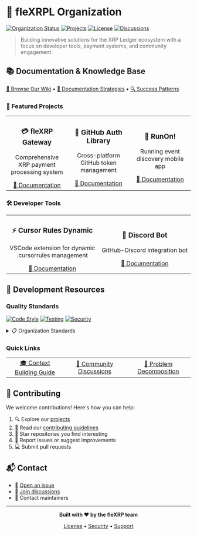 # 🚀 fleXRPL Organization

[![Organization Status](https://img.shields.io/badge/Status-Active-success)](https://github.com/fleXRPL)
[![Projects](https://img.shields.io/badge/Projects-6_Active-blue)](https://github.com/orgs/fleXRPL/repositories)
[![License](https://img.shields.io/badge/License-MIT-yellow)](https://github.com/fleXRPL/.github/wiki/LICENSE)
[![Discussions](https://img.shields.io/badge/Discussions-Active-green)](https://github.com/orgs/fleXRPL/discussions)

> Building innovative solutions for the XRP Ledger ecosystem with a focus on developer tools, payment systems, and community engagement.

## 📚 Documentation & Knowledge Base

[📖 Browse Our Wiki](https://github.com/fleXRPL/.github/wiki) • [📝 Documentation Strategies](https://github.com/fleXRPL/.github/wiki/Documentation-Strategies) • [🔍 Success Patterns](https://github.com/fleXRPL/.github/wiki/Success-Patterns)

### 🌟 Featured Projects

<table>
<tr>
<td align="center" width="33%">
<h3>💳 fleXRP Gateway</h3>
<p>Comprehensive XRP payment processing system</p>
<a href="https://github.com/fleXRPL/fleXRP/wiki">📖 Documentation</a>
</td>
<td align="center" width="33%">
<h3>🔑 GitHub Auth Library</h3>
<p>Cross-platform GitHub token management</p>
<a href="https://github.com/fleXRPL/githubauthlib/wiki">📖 Documentation</a>
</td>
<td align="center" width="33%">
<h3>🏃 RunOn!</h3>
<p>Running event discovery mobile app</p>
<a href="https://github.com/fleXRPL/RunOn/wiki">📖 Documentation</a>
</td>
</tr>
</table>

### 🛠️ Developer Tools

<table>
<tr>
<td align="center" width="50%">
<h3>⚡ Cursor Rules Dynamic</h3>
<p>VSCode extension for dynamic .cursorrules management</p>
<a href="https://github.com/fleXRPL/cursor-rules-dynamic/wiki">📖 Documentation</a>
</td>
<td align="center" width="50%">
<h3>🤖 Discord Bot</h3>
<p>GitHub-Discord integration bot</p>
<a href="https://github.com/fleXRPL/flexrpl-discord-bot/wiki">📖 Documentation</a>
</td>
</tr>
</table>

## 🔧 Development Resources

### Quality Standards
[![Code Style](https://img.shields.io/badge/Code_Style-Black-000000)](https://github.com/psf/black)
[![Testing](https://img.shields.io/badge/Testing-100%25_Coverage-success)](https://sonarcloud.io/)
[![Security](https://img.shields.io/badge/Security-Dependabot_Enabled-success)](https://github.com/features/security)

<details>
<summary>📋 Organization Standards</summary>

- ✨ Consistent code style with Black
- 🧪 100% test coverage requirement
- 🔒 Automated security scanning
- 📊 SonarCloud integration
- 🤖 Dependabot enabled
- 📝 Comprehensive documentation
</details>

### Quick Links

<table>
<tr>
<td align="center">
<a href="https://github.com/fleXRPL/.github/wiki/Context-Building">🎓 Context Building Guide</a>
</td>
<td align="center">
<a href="https://github.com/orgs/fleXRPL/discussions">💬 Community Discussions</a>
</td>
<td align="center">
<a href="https://github.com/fleXRPL/.github/wiki/Problem-Decomposition">🔧 Problem Decomposition</a>
</td>
</tr>
</table>

## 🤝 Contributing

We welcome contributions! Here's how you can help:

1. 🔍 Explore our [projects](https://github.com/orgs/fleXRPL/repositories)
2. 📖 Read our [contributing guidelines](https://github.com/fleXRPL/fleXRP/blob/main/CONTRIBUTING.md)
3. 🌟 Star repositories you find interesting
4. 🐛 Report issues or suggest improvements
5. 💻 Submit pull requests

## 📬 Contact

- 🎯 [Open an issue](https://github.com/fleXRPL/.github/issues)
- 💬 [Join discussions](https://github.com/orgs/fleXRPL/discussions)
- 📧 Contact maintainers

---

<div align="center">

**Built with ❤️ by the fleXRP team**

[License](https://github.com/fleXRPL/.github/wiki/LICENSE) • [Security](https://github.com/fleXRPL/.github/wiki/SECURITY) • [Support](https://github.com/fleXRPL/.github/wiki/SUPPORT)

</div>
